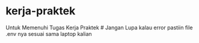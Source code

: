 # kerja-praktek
Untuk Memenuhi Tugas Kerja Praktek #
Jangan Lupa kalau error pastiin file .env nya sesuai sama laptop kalian
